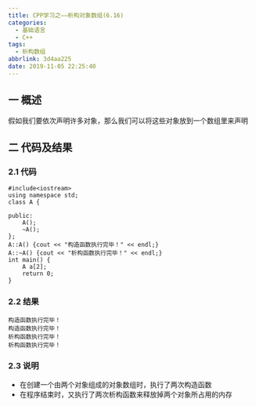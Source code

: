 ```yaml
---
title: CPP学习之——析构对象数组(6.16)
categories:
  - 基础语言
  - C++
tags:
  - 析构数组
abbrlink: 3d4aa225
date: 2019-11-05 22:25:40
---
```

## 一 概述

假如我们要依次声明许多对象，那么我们可以将这些对象放到一个数组里来声明  

<!--more-->

## 二 代码及结果

### 2.1 代码

```
#include<iostream>
using namespace std;
class A {

public:
	A();
	~A();
};
A::A() {cout << "构造函数执行完毕！" << endl;}
A::~A() {cout << "析构函数执行完毕！" << endl;}
int main() {
	A a[2];
	return 0;
}
```

### 2.2 结果

```
构造函数执行完毕！
构造函数执行完毕！
析构函数执行完毕！
析构函数执行完毕！
```

### 2.3 说明

* 在创建一个由两个对象组成的对象数组时，执行了两次构造函数
* 在程序结束时，又执行了两次析构函数来释放掉两个对象所占用的内存
